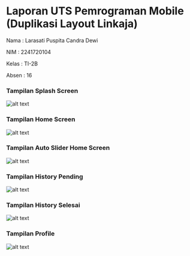 # Laporan UTS Pemrograman Mobile (Duplikasi Layout Linkaja)
Nama    : Larasati Puspita Candra Dewi

NIM     : 2241720104

Kelas   : TI-2B

Absen   : 16

### Tampilan Splash Screen
![alt text](assets\images\splash.jpg)

### Tampilan Home Screen
![alt text](assets\images\home.jpg)

### Tampilan Auto Slider Home Screen
![alt text](assets\images\autoslider.jpg)

### Tampilan History Pending
![alt text](assets\images\history_pending.jpg)

### Tampilan History Selesai
![alt text](assets\images\history_selesai.jpg)

### Tampilan Profile
![alt text](assets\images\profile.jpg)

